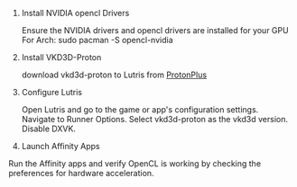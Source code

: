 1. Install NVIDIA opencl Drivers

    Ensure the NVIDIA drivers and opencl drivers are installed for your GPU
    For Arch:
    sudo pacman -S opencl-nvidia

2. Install VKD3D-Proton

    download vkd3d-proton to Lutris from [ProtonPlus](https://github.com/ProtonPlus/ProtonPlus)


3. Configure Lutris

    Open Lutris and go to the game or app's configuration settings.
    Navigate to Runner Options.
    Select vkd3d-proton as the vkd3d version.
    Disable DXVK.

5. Launch Affinity Apps

Run the Affinity apps and verify OpenCL is working by checking the preferences for hardware acceleration.
